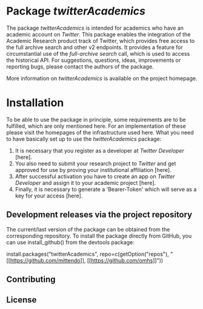 
# Package *twitterAcademics*

The package *twitterAcademics* is intended for academics who have an academic account on *Twitter*.
This package enables the integration of the Academic Research product track of Twitter, which provides free access to the full archive search and other v2 endpoints. It provides a feature for circumstantial use of the *full-archive search* call, which is used to access the historical API. For suggestions, questions, ideas, improvements or reporting bugs, please contact the authors of the package. 

More information on *twitterAcademics* is available on the project homepage.        



#  Installation

To be able to use the package in principle, some requirements are to be fulfilled, which are only mentioned here. For an implementation of these please visit the homepages of the infrastructure used here.  What you need to have basically set up to use the *twitterAcademics* package:   

1. It is necessary that you register as a developer at *Twitter Developer* [here].
2. You also need to submit your research project to *Twitter* and get approved for use by proving your institutional affiliation [here].
3. After successful activation you have to create an app on *Twitter Developer* and assign it to your academic project [here].
4. Finally, it is necessary to generate a 'Bearer-Token' which will serve as a key for your access [here]. 


## Development releases via the project repository

The current/last version of the package can be obtained from the corresponding repository. To install the package directly from GitHub, you can use install_github() from the devtools package:


install.packages("twitterAcademics", repo=c(getOption("repos"), "[[https://github.com/mittendo]], [[https://github.com/omhs]]"))




## Contributing




## License


